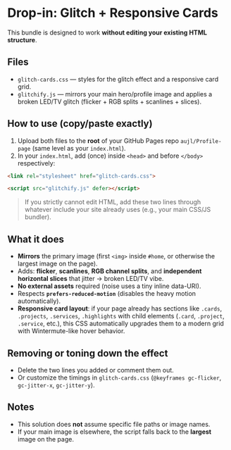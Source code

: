 # Drop-in: Glitch + Responsive Cards

This bundle is designed to work **without editing your existing HTML structure**.

## Files
- `glitch-cards.css` — styles for the glitch effect and a responsive card grid.
- `glitchify.js` — mirrors your main hero/profile image and applies a broken LED/TV glitch (flicker + RGB splits + scanlines + slices).

## How to use (copy/paste exactly)
1) Upload both files to the **root** of your GitHub Pages repo `aujl/Profile-page` (same level as your `index.html`).  
2) In your `index.html`, add (once) inside `<head>` and before `</body>` respectively:

```html
<link rel="stylesheet" href="glitch-cards.css">
```
```html
<script src="glitchify.js" defer></script>
```

> If you strictly cannot edit HTML, add these two lines through whatever include your site already uses (e.g., your main CSS/JS bundler).

## What it does
- **Mirrors** the primary image (first `<img>` inside `#home`, or otherwise the largest image on the page).
- Adds: **flicker**, **scanlines**, **RGB channel splits**, and **independent horizontal slices** that jitter → broken LED/TV vibe.
- **No external assets** required (noise uses a tiny inline data-URI).
- Respects **`prefers-reduced-motion`** (disables the heavy motion automatically).
- **Responsive card layout**: if your page already has sections like `.cards`, `.projects`, `.services`, `.highlights` with child elements (`.card`, `.project`, `.service`, etc.), this CSS automatically upgrades them to a modern grid with Wintermute-like hover behavior.

## Removing or toning down the effect
- Delete the two lines you added or comment them out.
- Or customize the timings in `glitch-cards.css` (`@keyframes gc-flicker`, `gc-jitter-x`, `gc-jitter-y`).

## Notes
- This solution does **not** assume specific file paths or image names.
- If your main image is elsewhere, the script falls back to the **largest** image on the page.
